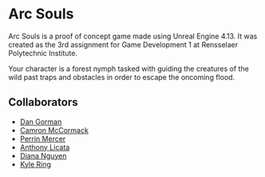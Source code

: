 # Arc Souls

Arc Souls is a proof of concept game made using Unreal Engine 4.13. It was created as the 3rd assignment for Game Development 1 at Rensselaer Polytechnic Institute.

Your character is a forest nymph tasked with guiding the creatures of the wild past traps and obstacles in order to escape the oncoming flood.

## Collaborators
- [Dan Gorman](https://github.com/dangothemango)
- [Camron McCormack](https://github.com/Splatypus)
- [Perrin Mercer](https://github.com/prnmer)
- [Anthony Licata](https://github.com/algebraicAdventures)
- [Diana Nguyen](https://github.com/dn246)
- [Kyle Ring](https://github.com/Hylian-Highwind)
